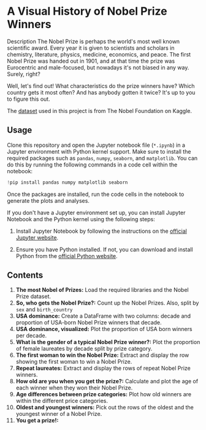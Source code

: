# A Visual History of Nobel Prize Winners
Description
The Nobel Prize is perhaps the world's most well known scientific award. Every year it is given to scientists and scholars in chemistry, literature, physics, medicine, economics, and peace. The first Nobel Prize was handed out in 1901, and at that time the prize was Eurocentric and male-focused, but nowadays it's not biased in any way. Surely, right?

Well, let's find out! What characteristics do the prize winners have? Which country gets it most often? And has anybody gotten it twice? It's up to you to figure this out.

The [dataset](https://www.kaggle.com/datasets/nobelfoundation/nobel-laureates) used in this project is from The Nobel Foundation on Kaggle.
## Usage
Clone this repository and open the Jupyter notebook file (`*.ipynb`) in a Jupyter environment with Python kernel support. Make sure to install the required packages such as `pandas`, `numpy`, `seaborn`, and `matplotlib`. You can do this by running the following commands in a code cell within the notebook:
```python
!pip install pandas numpy matplotlib seaborn
```
Once the packages are installed, run the code cells in the notebook to generate the plots and analyses.

If you don't have a Jupyter environment set up, you can install Jupyter Notebook and the Python kernel using the following steps:

1. Install Jupyter Notebook by following the instructions on the [official Jupyter website](https://jupyter.org/install).

2. Ensure you have Python installed. If not, you can download and install Python from the [official Python website](https://www.python.org/downloads/).
## Contents
1. **The most Nobel of Prizes:** Load the required libraries and the Nobel Prize dataset.
2. **So, who gets the Nobel Prize?:** Count up the Nobel Prizes. Also, split by `sex` and `birth_country`
3. **USA dominance:** Create a DataFrame with two columns: decade and proportion of USA-born Nobel Prize winners that decade.
4. **USA dominance, visualized:** Plot the proportion of USA born winners per decade.
5. **What is the gender of a typical Nobel Prize winner?:** Plot the proportion of female laureates by decade split by prize category.
6. **The first woman to win the Nobel Prize:** Extract and display the row showing the first woman to win a Nobel Prize.
7. **Repeat laureates:** Extract and display the rows of repeat Nobel Prize winners.
8. **How old are you when you get the prize?:** Calculate and plot the age of each winner when they won their Nobel Prize.
9. **Age differences between prize categories:** Plot how old winners are within the different price categories.
10. **Oldest and youngest winners:** Pick out the rows of the oldest and the youngest winner of a Nobel Prize.
11. **You get a prize!:**